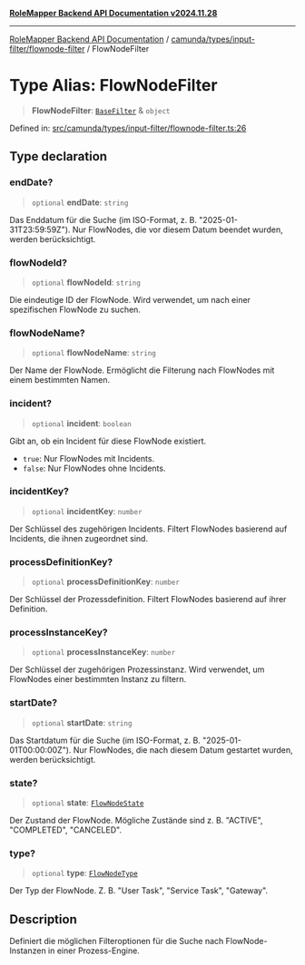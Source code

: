[**RoleMapper Backend API Documentation v2024.11.28**](../../../../../README.md)

***

[RoleMapper Backend API Documentation](../../../../../modules.md) / [camunda/types/input-filter/flownode-filter](../README.md) / FlowNodeFilter

# Type Alias: FlowNodeFilter

> **FlowNodeFilter**: [`BaseFilter`](../../base-filter/type-aliases/BaseFilter.md) & `object`

Defined in: [src/camunda/types/input-filter/flownode-filter.ts:26](https://github.com/FlowCraft-AG/RoleMapper/blob/ac5d66f12f967d3e6cc401aba4d232c3d8d25cca/backend/src/camunda/types/input-filter/flownode-filter.ts#L26)

## Type declaration

### endDate?

> `optional` **endDate**: `string`

Das Enddatum für die Suche (im ISO-Format, z. B. "2025-01-31T23:59:59Z").
Nur FlowNodes, die vor diesem Datum beendet wurden, werden berücksichtigt.

### flowNodeId?

> `optional` **flowNodeId**: `string`

Die eindeutige ID der FlowNode.
Wird verwendet, um nach einer spezifischen FlowNode zu suchen.

### flowNodeName?

> `optional` **flowNodeName**: `string`

Der Name der FlowNode.
Ermöglicht die Filterung nach FlowNodes mit einem bestimmten Namen.

### incident?

> `optional` **incident**: `boolean`

Gibt an, ob ein Incident für diese FlowNode existiert.
- `true`: Nur FlowNodes mit Incidents.
- `false`: Nur FlowNodes ohne Incidents.

### incidentKey?

> `optional` **incidentKey**: `number`

Der Schlüssel des zugehörigen Incidents.
Filtert FlowNodes basierend auf Incidents, die ihnen zugeordnet sind.

### processDefinitionKey?

> `optional` **processDefinitionKey**: `number`

Der Schlüssel der Prozessdefinition.
Filtert FlowNodes basierend auf ihrer Definition.

### processInstanceKey?

> `optional` **processInstanceKey**: `number`

Der Schlüssel der zugehörigen Prozessinstanz.
Wird verwendet, um FlowNodes einer bestimmten Instanz zu filtern.

### startDate?

> `optional` **startDate**: `string`

Das Startdatum für die Suche (im ISO-Format, z. B. "2025-01-01T00:00:00Z").
Nur FlowNodes, die nach diesem Datum gestartet wurden, werden berücksichtigt.

### state?

> `optional` **state**: [`FlowNodeState`](../../../flownode.type/type-aliases/FlowNodeState.md)

Der Zustand der FlowNode.
Mögliche Zustände sind z. B. "ACTIVE", "COMPLETED", "CANCELED".

### type?

> `optional` **type**: [`FlowNodeType`](../../../flownode.type/type-aliases/FlowNodeType.md)

Der Typ der FlowNode.
Z. B. "User Task", "Service Task", "Gateway".

## Description

Definiert die möglichen Filteroptionen für die Suche nach FlowNode-Instanzen in einer Prozess-Engine.
